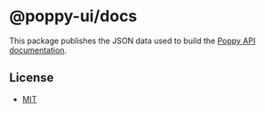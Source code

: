 # @poppy-ui/docs

This package publishes the JSON data used to build the [Poppy API documentation](https://poppy-ui.com/docs/api).

## License

* [MIT](https://raw.githubusercontent.com/CheeseGrinder/poppy-ui/main/LICENSE)
